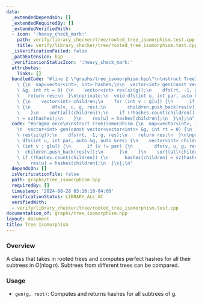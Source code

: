 ```yaml
---
data:
  _extendedDependsOn: []
  _extendedRequiredBy: []
  _extendedVerifiedWith:
  - icon: ':heavy_check_mark:'
    path: verify/library_checker/tree/rooted_tree_isomorphism.test.cpp
    title: verify/library_checker/tree/rooted_tree_isomorphism.test.cpp
  _isVerificationFailed: false
  _pathExtension: hpp
  _verificationStatusIcon: ':heavy_check_mark:'
  attributes:
    links: []
  bundledCode: "#line 2 \"graphs/tree_isomorphism.hpp\"\n\nstruct TreeIsomorphism\
    \ {\n  map<vector<int>, int> hashes;\n\n  vector<int> gen(const vector<vector<int>>\
    \ &g, int rt = 0) {\n    vector<int> res(sz(g));\n    dfs(rt, -1, g, res);\n \
    \   return res;\n  }\n\nprivate:\n  void dfs(int u, int par, auto &g, auto &res)\
    \ {\n    vector<int> children;\n    for (int v : g[u]) {\n      if (v != par)\
    \ {\n        dfs(v, u, g, res);\n        children.push_back(res[v]);\n      }\n\
    \    }\n    sort(all(children));\n    if (!hashes.count(children)) {\n      hashes[children]\
    \ = sz(hashes);\n    }\n    res[u] = hashes[children];\n  }\n};\n"
  code: "#pragma once\n\nstruct TreeIsomorphism {\n  map<vector<int>, int> hashes;\n\
    \n  vector<int> gen(const vector<vector<int>> &g, int rt = 0) {\n    vector<int>\
    \ res(sz(g));\n    dfs(rt, -1, g, res);\n    return res;\n  }\n\nprivate:\n  void\
    \ dfs(int u, int par, auto &g, auto &res) {\n    vector<int> children;\n    for\
    \ (int v : g[u]) {\n      if (v != par) {\n        dfs(v, u, g, res);\n      \
    \  children.push_back(res[v]);\n      }\n    }\n    sort(all(children));\n   \
    \ if (!hashes.count(children)) {\n      hashes[children] = sz(hashes);\n    }\n\
    \    res[u] = hashes[children];\n  }\n};\n"
  dependsOn: []
  isVerificationFile: false
  path: graphs/tree_isomorphism.hpp
  requiredBy: []
  timestamp: '2024-08-28 03:16:10-04:00'
  verificationStatus: LIBRARY_ALL_AC
  verifiedWith:
  - verify/library_checker/tree/rooted_tree_isomorphism.test.cpp
documentation_of: graphs/tree_isomorphism.hpp
layout: document
title: Tree Isomorphism
---
```


### Overview

A class that takes in rooted trees and computes perfect hashes for all their subtrees in $O(n \log{n})$. Subtrees from different trees can be compared.

### Usage

* `gen(g, root)`: Computes and returns hashes for all subtrees of g.